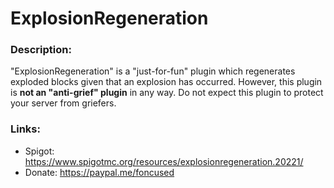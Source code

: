 # ExplosionRegeneration

### Description:
"ExplosionRegeneration" is a "just-for-fun" plugin which regenerates exploded blocks given that an explosion has occurred. However, this plugin is **not an "anti-grief" plugin** in any way. Do not expect this plugin to protect your server from griefers.

### Links:
- Spigot: https://www.spigotmc.org/resources/explosionregeneration.20221/
- Donate: https://paypal.me/foncused
